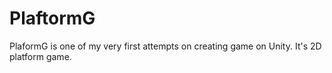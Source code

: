 # PlaftormG
PlaformG is one of my very first attempts on creating game on Unity. It's 2D platform game.
